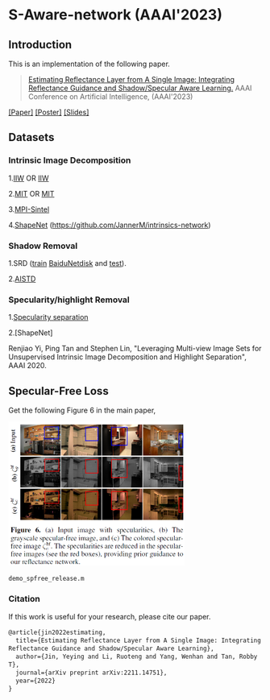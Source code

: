 # S-Aware-network (AAAI'2023)

## Introduction
This is an implementation of the following paper.
> [Estimating Reflectance Layer from A Single Image: Integrating Reflectance Guidance and Shadow/Specular Aware Learning.](https://arxiv.org/abs/2211.14751)
> AAAI Conference on Artificial Intelligence, (AAAI'2023)

[[Paper]](https://arxiv.org/pdf/2211.14751.pdf)
[[Poster]](https://www.dropbox.com/s/epc69nk2aqsdi7v/SAware_poster.pdf?dl=0) 
[[Slides]](https://www.dropbox.com/s/7f3j2d5ugifpftv/SAware_ppt.pdf?dl=0) 

## Datasets
### Intrinsic Image Decomposition

1.[IIW](<https://labelmaterial.s3.amazonaws.com/release/iiw-dataset-release-0.zip>) OR [IIW](http://opensurfaces.cs.cornell.edu/publications/intrinsic/)

2.[MIT](https://github.com/davidstutz/grosse2009-intrinsic-images) OR [MIT](http://www.cs.toronto.edu/~rgrosse/intrinsic/downloads.html)

3.[MPI-Sintel](https://www.dropbox.com/s/4p6hlwsv2bv9vgp/MPI_300.zip?dl=0)

4.[ShapeNet](https://www.dropbox.com/s/vzi9cak5kr2obeq/ShapeNet-intrinsic-car-modified.zip?dl=0)
(https://github.com/JannerM/intrinsics-network)


### Shadow Removal

1.SRD ([train](https://drive.google.com/file/d/1W8vBRJYDG9imMgr9I2XaA13tlFIEHOjS/view) [BaiduNetdisk](https://pan.baidu.com/s/1mj3BoRQ) and [test](http://www.shengfenghe.com/publications/)).

2.[AISTD](https://www3.cs.stonybrook.edu/~cvl/projects/SID/index.html) 

### Specularity/highlight Removal
1.[Specularity separation](https://www.dropbox.com/s/awk9fa00xvfeqmf/specular%2Bdataset.zip?dl=0)

2.[ShapeNet]

Renjiao Yi, Ping Tan and Stephen Lin, "Leveraging Multi-view Image Sets for Unsupervised Intrinsic Image Decomposition and Highlight Separation", AAAI 2020.

## Specular-Free Loss
Get the following Figure 6 in the main paper,
<p align="left">
  <img width=350" src="teaser/specular-free.png">
</p>

```
demo_spfree_release.m
```

### Citation
If this work is useful for your research, please cite our paper. 
```
@article{jin2022estimating,
  title={Estimating Reflectance Layer from A Single Image: Integrating Reflectance Guidance and Shadow/Specular Aware Learning},
  author={Jin, Yeying and Li, Ruoteng and Yang, Wenhan and Tan, Robby T},
  journal={arXiv preprint arXiv:2211.14751},
  year={2022}
}
```
